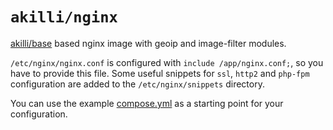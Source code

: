 # `akilli/nginx`

[akilli/base](../base) based nginx image with geoip and image-filter modules.

`/etc/nginx/nginx.conf` is configured with `include /app/nginx.conf;`, so you have to provide this file. Some useful snippets for `ssl`, `http2` and `php-fpm` configuration are added to the `/etc/nginx/snippets` directory.

You can use the example [compose.yml](compose.yml) as a starting point for your configuration.

